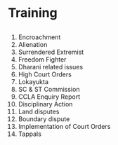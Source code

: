 # Training

##   

1. Encroachment
2. Alienation
3. Surrendered Extremist
4. Freedom Fighter
5. Dharani related issues
6. High Court Orders
7. Lokayukta
8. SC & ST Commission
9. CCLA Enquiry Report
10. Disciplinary Action
11. Land disputes
12. Boundary dispute
13. Implementation of Court Orders
14. Tappals